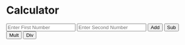 <!DOCTYPE html>
<html lang="en">
<head>
    <meta charset="UTF-8">
    <meta name="viewport" content="width=device-width, initial-scale=1.0">
    <title>Calculator</title>
    <link href="https://cdn.jsdelivr.net/npm/bootstrap@5.3.3/dist/css/bootstrap.min.css" rel="stylesheet" integrity="sha384-QWTKZyjpPEjISv5WaRU9OFeRpok6YctnYmDr5pNlyT2bRjXh0JMhjY6hW+ALEwIH" crossorigin="anonymous">
</head>
<body>
    <div class="container text-center">
        <h1 class="alert alert-primary mt-4 mb-4">Calculator</h1>
        <input class="form-control mb-2" placeholder="Enter First Number" id="num1">
        <input class="form-control mb-2" placeholder="Enter Second Number" id="num2">
        <button class="btn btn-danger" onclick="my_add()">Add</button>
        <button class="btn btn-success" onclick="my_sub()">Sub</button>
        <button class="btn btn-primary" onclick="my_mult()">Mult</button>
        <button class="btn btn-warning" onclick="my_div()">Div</button>
        <div>
            <h2 id="result"></h2>
            </div>
    </div>
    <script>

        function my_add()
        {
            
            const x = document.getElementById('num1').value
            const y = document.getElementById('num2').value
            const z = Number(x)+Number(y)
            document.getElementById('result').innerHTML=z
            document.getElementById('result').className='alert alert-warning mt-100'
        }
        function my_sub()
        {
            const x= document.getElementById('num1').value
            const y= document.getElementById('num2').value
            const z= Number(x)-Number(y)
            document.getElementById('result').innerHTML=z
            document.getElementById('result').className='alert alert-warning mt-100'
        }
        function my_mult()
        {
            const x = document.getElementById('num1').value
            const y = document.getElementById('num2').value
            const z = Number(x)*Number(y)
            document.getElementById('result').innerHTML=z
            document.getElementById('result').className='alert alert-warning mt-4'
        }
        function my_div()
        {
            const x = document.getElementById('num1').value
            const y = document.getElementById('num2').value
            const z = Number(x)/Number(y)
            let n  = z.toFixed(2)
            document.getElementById('result').innerHTML=n
            document.getElementById('result').className='alert alert-warning mt-4'
        }
            
    </script>


<script src="https://cdn.jsdelivr.net/npm/bootstrap@5.3.3/dist/js/bootstrap.bundle.min.js" integrity="sha384-YvpcrYf0tY3lHB60NNkmXc5s9fDVZLESaAA55NDzOxhy9GkcIdslK1eN7N6jIeHz" crossorigin="anonymous"></script>
</body>
</html>


